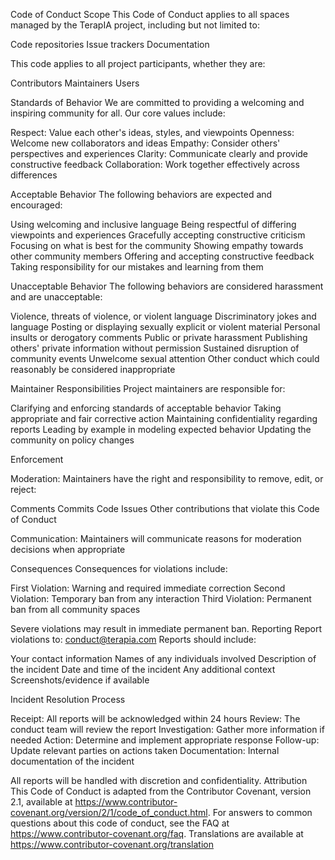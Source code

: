 Code of Conduct
Scope
This Code of Conduct applies to all spaces managed by the TerapIA project, including but not limited to:

Code repositories
Issue trackers
Documentation

This code applies to all project participants, whether they are:

Contributors
Maintainers
Users

Standards of Behavior
We are committed to providing a welcoming and inspiring community for all. Our core values include:

Respect: Value each other's ideas, styles, and viewpoints
Openness: Welcome new collaborators and ideas
Empathy: Consider others' perspectives and experiences
Clarity: Communicate clearly and provide constructive feedback
Collaboration: Work together effectively across differences

Acceptable Behavior
The following behaviors are expected and encouraged:

Using welcoming and inclusive language
Being respectful of differing viewpoints and experiences
Gracefully accepting constructive criticism
Focusing on what is best for the community
Showing empathy towards other community members
Offering and accepting constructive feedback
Taking responsibility for our mistakes and learning from them

Unacceptable Behavior
The following behaviors are considered harassment and are unacceptable:

Violence, threats of violence, or violent language
Discriminatory jokes and language
Posting or displaying sexually explicit or violent material
Personal insults or derogatory comments
Public or private harassment
Publishing others' private information without permission
Sustained disruption of community events
Unwelcome sexual attention
Other conduct which could reasonably be considered inappropriate

Maintainer Responsibilities
Project maintainers are responsible for:

Clarifying and enforcing standards of acceptable behavior
Taking appropriate and fair corrective action
Maintaining confidentiality regarding reports
Leading by example in modeling expected behavior
Updating the community on policy changes

Enforcement

Moderation: Maintainers have the right and responsibility to remove, edit, or reject:

Comments
Commits
Code
Issues
Other contributions that violate this Code of Conduct


Communication: Maintainers will communicate reasons for moderation decisions when appropriate

Consequences
Consequences for violations include:

First Violation: Warning and required immediate correction
Second Violation: Temporary ban from any interaction
Third Violation: Permanent ban from all community spaces

Severe violations may result in immediate permanent ban.
Reporting
Report violations to: conduct@terapia.com
Reports should include:

Your contact information
Names of any individuals involved
Description of the incident
Date and time of the incident
Any additional context
Screenshots/evidence if available

Incident Resolution Process

Receipt: All reports will be acknowledged within 24 hours
Review: The conduct team will review the report
Investigation: Gather more information if needed
Action: Determine and implement appropriate response
Follow-up: Update relevant parties on actions taken
Documentation: Internal documentation of the incident

All reports will be handled with discretion and confidentiality.
Attribution
This Code of Conduct is adapted from the Contributor Covenant,
version 2.1, available at
https://www.contributor-covenant.org/version/2/1/code_of_conduct.html.
For answers to common questions about this code of conduct, see the FAQ at
https://www.contributor-covenant.org/faq. Translations are available at
https://www.contributor-covenant.org/translation
